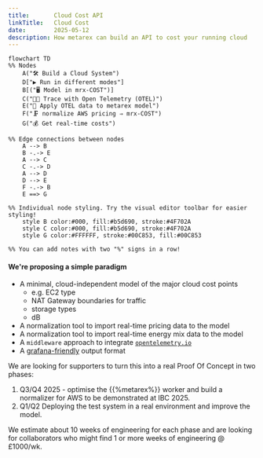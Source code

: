 ```yaml
---
title:       Cloud Cost API
linkTitle:   Cloud Cost
date:        2025-05-12
description: How metarex can build an API to cost your running cloud
---
```

<!-- markdownlint-disable MD033 -->

```mermaid
flowchart TD
%% Nodes
    A("🛠️ Build a Cloud System")
    D["▶️ Run in different modes"]
    B[("🖥️ Model in mrx-COST")]
    C("🕵🏻 Trace with Open Telemetry (OTEL)")
    E("📏 Apply OTEL data to metarex model")
    F("🗜️ normalize AWS pricing ⇒ mrx-COST")
    G("💰 Get real-time costs")

%% Edge connections between nodes
    A --> B 
    B -.-> E
    A --> C
    C -.-> D
    A --> D
    D --> E
    F -.-> B
    E ==> G

%% Individual node styling. Try the visual editor toolbar for easier styling!
    style B color:#000, fill:#b5d690, stroke:#4F702A
    style C color:#000, fill:#b5d690, stroke:#4F702A
    style G color:#FFFFFF, stroke:#00C853, fill:#00C853

%% You can add notes with two "%" signs in a row!
```

#### We're proposing a simple paradigm

* A minimal, cloud-independent model of the major cloud cost points
  * e.g. EC2 type
  * NAT Gateway boundaries for traffic
  * storage types
  * dB
* A normalization tool to import real-time pricing data to the model
* A normalization tool to import real-time energy mix data to the model
* A `middleware` approach to integrate [`opentelemetry.io`](https://opentelemetry.io)
* A [grafana-friendly](https://grafana.com/) output format

We are looking for supporters to turn this into a real Proof Of Concept in
two phases:

1. Q3/Q4 2025 - optimise the {{%metarex%}} worker and build a normalizer for
   AWS to be demonstrated at IBC 2025.
2. Q1/Q2 Deploying the test system in a real environment and improve the model.

We estimate about 10 weeks of engineering for each phase and are looking for
collaborators who might find 1 or more weeks of engineering @ £1000/wk.
